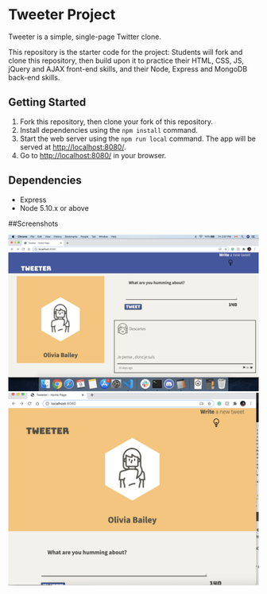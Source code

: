 # Tweeter Project

Tweeter is a simple, single-page Twitter clone.

This repository is the starter code for the project: Students will fork and clone this repository, then build upon it to practice their HTML, CSS, JS, jQuery and AJAX front-end skills, and their Node, Express and MongoDB back-end skills.

## Getting Started

1. Fork this repository, then clone your fork of this repository.
2. Install dependencies using the `npm install` command.
3. Start the web server using the `npm run local` command. The app will be served at <http://localhost:8080/>.
4. Go to <http://localhost:8080/> in your browser.

## Dependencies

- Express
- Node 5.10.x or above 

##Screenshots 

!["Screenshot of URLs page"](https://github.com/Leeeeeeeeeeeeeo/tweeter/blob/master/docs/Main%20page%20.png)
!["Screenshot of URLs page"](https://github.com/Leeeeeeeeeeeeeo/tweeter/blob/master/docs/Teblet%20size.png)


